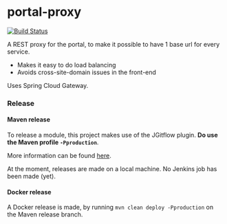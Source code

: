 # portal-proxy
[![Build Status](https://server.stijnhooft.be/jenkins/buildStatus/icon?job=portal-proxy/master)](https://server.stijnhooft.be/jenkins/job/portal-proxy/job/master/)

A REST proxy for the portal, to make it possible to have 1 base url for every service. 
* Makes it easy to do load balancing
* Avoids cross-site-domain issues in the front-end 

Uses Spring Cloud Gateway.

### Release
#### Maven release
To release a module, this project makes use of the JGitflow plugin.
**Do use the Maven profile `-Pproduction`**.

More information can be found [here](https://gist.github.com/lemiorhan/97b4f827c08aed58a9d8).

At the moment, releases are made on a local machine. No Jenkins job has been made (yet).

#### Docker release
A Docker release is made, by running `mvn clean deploy -Pproduction` on the Maven release branch.
